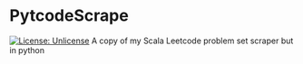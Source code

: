 PytcodeScrape
===
[![License: Unlicense](https://img.shields.io/badge/license-Unlicense-blue.svg)](http://unlicense.org/)
A copy of my Scala Leetcode problem set scraper but in python

